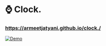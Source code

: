 # ⌚ Clock.
### https://armeetjatyani.github.io/clock./
[![Demo](https://i.imgur.com/nuvpZk8.png)](https://armeetjatyani.github.io/clock./)

